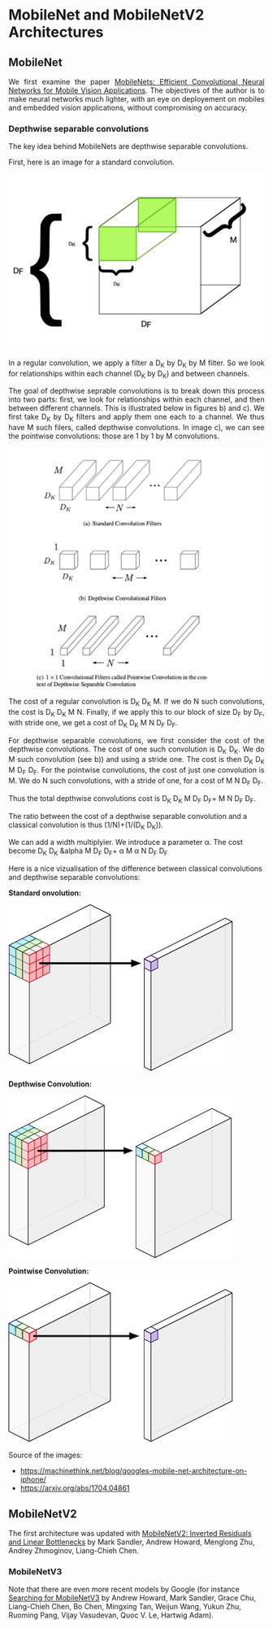 # MobileNet and MobileNetV2 Architectures

## MobileNet

<p align="justify"> We first examine the paper <a href="https://arxiv.org/abs/1704.04861">MobileNets: Efficient Convolutional Neural Networks for Mobile Vision Applications</a>. The objectives of the author is to make neural networks much lighter, with an eye on deployement on mobiles and embedded vision applications, without compromising on accuracy. </p>

### Depthwise separable convolutions
 
<p align="justify"> The key idea behind MobileNets are depthwise separable convolutions. </p>

<p align="justify">  First, here is an image for a standard convolution. </p>

![](RegularConvolution.png)


<p align="justify"> In a regular convolution, we apply a filter a D<sub>K</sub> by D<sub>K</sub> by M filter. So we look for relationships within each channel (D<sub>K</sub> by D<sub>K</sub>) and between channels. </p>

<p align="justify"> The goal of depthwise seprable convolutions is to break down this process into two parts: first, we look for relationships within each channel, and then between different channels. This is illustrated below in figures b) and c). We first take D<sub>K</sub> by D<sub>K</sub> filters and apply them one each to a channel. We thus have M such filers, called depthwise convolutions. In image c), we can see the pointwise convolutions: those are 1 by 1 by M convolutions. </p>


![](Mobilenet.png)

<p align="justify"> The cost of a regular convolution is  D<sub>K</sub>  D<sub>K</sub> M. If we do N such convolutions, the cost is D<sub>K</sub>  D<sub>K</sub> M N. Finally, if we apply this to our block of size D<sub>F</sub> by   D<sub>F</sub>, with stride one, we get a cost of D<sub>K</sub>  D<sub>K</sub> M N  D<sub>F</sub>  D<sub>F</sub>. </p>

<p align="justify"> For depthwise separable convolutions, we first consider the cost of the depthwise convolutions. The cost of one such convolution is D<sub>K</sub> D<sub>K</sub>. We do M such convolution (see b)) and using a stride one. The cost is then D<sub>K</sub> D<sub>K</sub> M D<sub>F</sub> D<sub>F</sub>. For the pointwise convolutions, the cost of just one convolution is M. We do N such convolutions, with a stride of one, for a cost of M N D<sub>F</sub> D<sub>F</sub>. </p>

<p align="justify"> Thus the total depthwise convolutions cost is D<sub>K</sub> D<sub>K</sub> M D<sub>F</sub> D<sub>F</sub>+ M N D<sub>F</sub> D<sub>F</sub>. </p>

The ratio between the cost of a depthwise separable convolution and a classical convolution is thus (1/N)+(1/(D<sub>K</sub> D<sub>K</sub>)).

We can add a width multiplyier. We introduce a parameter &alpha;. The cost become D<sub>K</sub> D<sub>K</sub> &alpha M D<sub>F</sub> D<sub>F</sub>+ &alpha; M &alpha; N D<sub>F</sub> D<sub>F</sub>

Here is a nice vizualisation of the difference between classical convolutions and depthwise separable convolutions:

**Standard onvolution:**

![](StandardConv.png)

**Depthwise Convolution:**

![](DepthwiseConvolution.png)

**Pointwise Convolution:**

![](PointwiseConvolution.png)

Source of the images: 
- https://machinethink.net/blog/googles-mobile-net-architecture-on-iphone/
- https://arxiv.org/abs/1704.04861

## MobileNetV2

The first architecture was updated with <a href="https://arxiv.org/abs/1801.04381">MobileNetV2: Inverted Residuals and Linear Bottlenecks</a> by Mark Sandler, Andrew Howard, Menglong Zhu, Andrey Zhmoginov, Liang-Chieh Chen.

### MobileNetV3

Note that there are even more recent models by Google (for instance <a href="https://arxiv.org/abs/1905.02244">Searching for MobileNetV3</a> by Andrew Howard, Mark Sandler, Grace Chu, Liang-Chieh Chen, Bo Chen, Mingxing Tan, Weijun Wang, Yukun Zhu, Ruoming Pang, Vijay Vasudevan, Quoc V. Le, Hartwig Adam).




